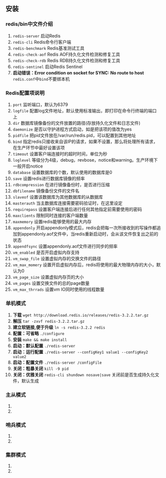 ## 安装
### redis/bin中文件介绍
1. ``redis-server`` 启动Redis
2. ``redis-cli`` Redis命令行客户端
3. ``redis-benchmark`` Redis基准测试工具
4. ``redis-check-aof`` Redis AOF持久化文件检测和修复工具
5. ``redis-check-rdb`` Redis RDB持久化文件检测和修复工具
6. ``redis-sentinel`` 启动Redis Sentinel
7. **启动错误：Error condition on socket for SYNC: No route to host** ``redis.conf``中``bind``不要绑本机

### Redis配置项说明
1. ``port`` 监听端口，默认为6379
2. ``logfile`` 配置log文件地址，默认使用标准输出，即打印在命令行终端的端口上
3. ``dir`` 数据库镜像备份的文件放置的路径(存放持久化文件和日志文件)
4. ``daemonize`` 是否以守护进程方式启动，如是把该项的值改为yes
5. ``pidfile`` 把pid文件放在/var/run/redis.pid，可以配置到其他地址
6. ``bind`` 指定redis只接收来自该IP的请求，如果不设置，那么将处理所有请求，在生产环节中最好设置该项
7. ``timeout`` 设置客户端连接时的超时时间，单位为秒
8. ``loglevel`` 等级分为4级，debug，revbose，notice和warning。生产环境下一般开启notice
9. ``database`` 设置数据库的个数，默认使用的数据库是0
10. ``save`` 设置redis进行数据库镜像的频率
11. ``rdbcompression`` 在进行镜像备份时，是否进行压缩
12. ``dbfilename`` 镜像备份文件的文件名
13. ``slaveof`` 设置该数据库为其他数据库的从数据库
14. ``masterauth`` 当主数据库连接需要密码验证时，在这里设定
15. ``requirepass`` 设置客户端连接后进行任何其他指定前需要使用的密码
16. ``maxclients`` 限制同时连接的客户端数量
17. ``maxmemory`` 设置redis能够使用的最大内存
18. ``appendonly`` 开启appendonly模式后，redis会把每一次所接收到的写操作都追加到appendonly.aof文件中，当redis重新启动时，会从该文件恢复出之前的状态
19. ``appendfsync`` 设置appendonly.aof文件进行同步的频率
20. ``vm_enabled`` 是否开启虚拟内存支持
21. ``vm_swap_file`` 设置虚拟内存的交换文件的路径
22. ``vm_max_momery`` 设置开启虚拟内存后，redis将使用的最大物理内存的大小，默认为0
23. ``vm_page_size`` 设置虚拟内存页的大小
24. ``vm_pages`` 设置交换文件的总的page数量
25. ``vm_max_thrrads`` 设置vm IO同时使用的线程数量

### 单机模式
1. **下载** ``wget http://download.redis.io/releases/redis-3.2.2.tar.gz``
2. **解压** ``tar -zxvf redis-3.2.2.tar.gz``
3. **建立软链接,便于升级** ``ln -s redis-3.2.2 redis``
4. **配置：可省略** ``./configure``
5. **安装** ``make && make install``
6. **启动：默认配置** ``./redis-server``
7. **启动：运行配置** ``./redis-server --configKey1 value1 --configKey2 value2``
8. **启动：配置文件** ``./redis-server /configFile``
9. **关闭：粗暴关闭** ``kill -9 pid``
10. **关闭：优雅关闭** ``redis-cli shundown nosave|save`` 关闭前是否生成持久化文件，默认生成

### 主从模式
1. 
2. 

### 哨兵模式
1. 
2. 

### 集群模式
1. 
2.
